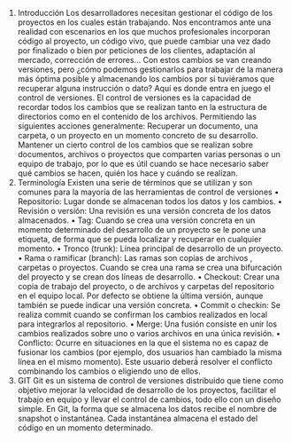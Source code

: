 1. Introducción
Los desarrolladores necesitan gestionar el código de los proyectos en los cuales están trabajando.
Nos encontramos ante una realidad con escenarios en los que muchos profesionales incorporan código al
proyecto, un código vivo, que puede cambiar una vez dado por finalizado o bien por peticiones de los clientes,
adaptación al mercado, corrección de errores… Con estos cambios se van creando versiones, pero ¿cómo
podemos gestionarlos para trabajar de la manera más óptima posible y almacenando los cambios por si
tuviéramos que recuperar alguna instrucción o dato? Aquí es donde entra en juego el control de versiones.
El control de versiones es la capacidad de recordar todos los cambios que se realizan tanto en la
estructura de directorios como en el contenido de los archivos. Permitiendo las siguientes acciones
generalmente:
Recuperar un documento, una carpeta, o un proyecto en un momento concreto de su desarrollo.
Mantener un cierto control de los cambios que se realizan sobre documentos, archivos o proyectos
que comparten varias personas o un equipo de trabajo, por lo que es útil cuando se hace necesario
saber qué cambios se hacen, quién los hace y cuándo se realizan.
2. Terminología
Existen una serie de términos que se utilizan y son comunes para la mayoría de las herramientas de
control de versiones
• Repositorio: Lugar donde se almacenan todos los datos y los cambios.
• Revisión o versión: Una revisión es una versión concreta de los datos almacenados.
• Tag: Cuando se crea una versión concreta en un momento determinado del desarrollo de un proyecto
se le pone una etiqueta, de forma que se pueda localizar y recuperar en cualquier momento.
• Tronco (trunk): Línea principal de desarrollo de un proyecto.
• Rama o ramificar (branch): Las ramas son copias de archivos , carpetas o proyectos. Cuando se crea
una rama se crea una bifurcación del proyecto y se crean dos líneas de desarrollo.
• Checkout: Crear una copia de trabajo del proyecto, o de archivos y carpetas del repositorio en el
equipo local. Por defecto se obtiene la última versión, aunque también se puede indicar una versión
concreta.
• Commit o checkin: Se realiza commit cuando se confirman los cambios realizados en local para
integrarlos al repositorio.
• Merge: Una fusión consiste en unir los cambios realizados sobre uno o varios archivos en una única
revisión.
• Conflicto: Ocurre en situaciones en la que el sistema no es capaz de fusionar los cambios (por
ejemplo, dos usuarios han cambiado la misma línea en el mismo momento). Este usuario deberá́
resolver el conflicto combinando los cambios o eligiendo uno de ellos.
3. GIT
Git es un sistema de control de versiones distribuido que tiene como objetivo mejorar la
velocidad de desarrollo de los proyectos, facilitar el trabajo en equipo y llevar el control de cambios,
todo ello con un diseño simple.
En Git, la forma que se almacena los datos recibe el nombre de snapshot o instantánea. Cada
instantánea almacena el estado del código en un momento determinado.
